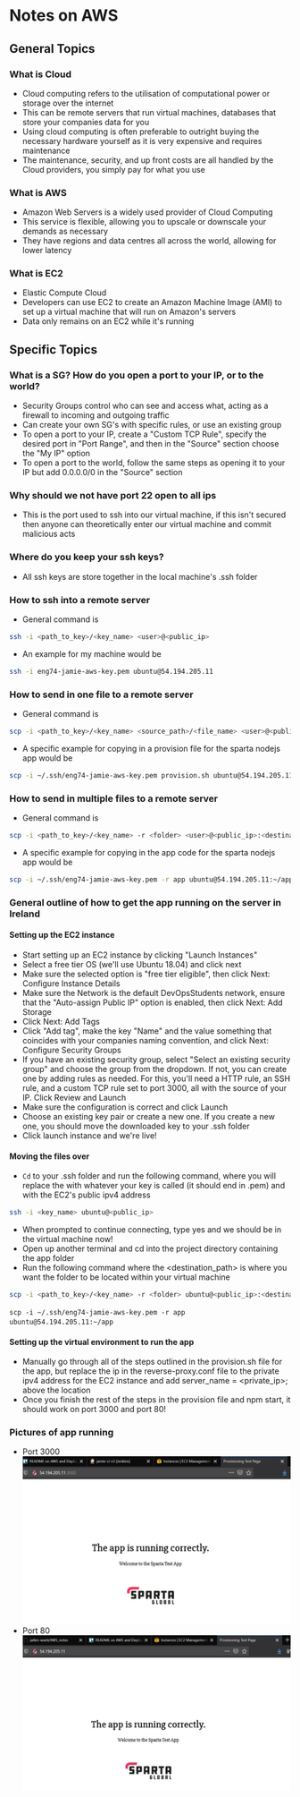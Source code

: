 # Notes on AWS
## General Topics
### What is Cloud
- Cloud computing refers to the utilisation of computational power or storage
over the internet
- This can be remote servers that run virtual machines, databases that store
your companies data for you
- Using cloud computing is often preferable to outright buying the necessary
hardware yourself as it is very expensive and requires maintenance
- The maintenance, security, and up front costs are all handled by the Cloud
providers, you simply pay for what you use
### What is AWS
- Amazon Web Servers is a widely used provider of Cloud Computing
- This service is flexible, allowing you to upscale or downscale your demands
as necessary
- They have regions and data centres all across the world, allowing for lower
latency
### What is EC2
- Elastic Compute Cloud
- Developers can use EC2 to create an Amazon Machine Image (AMI) to set up a
virtual machine that will run on Amazon's servers
- Data only remains on an EC2 while it's running
## Specific Topics
### What is a SG? How do you open a port to your IP, or to the world?
- Security Groups control who can see and access what, acting as a firewall to
incoming and outgoing traffic
- Can create your own SG's with specific rules, or use an existing group
- To open a port to your IP, create a "Custom TCP Rule", specify the desired port
in "Port Range", and then in the "Source" section choose the "My IP" option
- To open a port to the world, follow the same steps as opening it to your IP
but add 0.0.0.0/0 in the "Source" section
### Why should we not have port 22 open to all ips
- This is the port used to ssh into our virtual machine, if this isn't secured
then anyone can theoretically enter our virtual machine and commit malicious acts
### Where do you keep your ssh keys?
- All ssh keys are store together in the local machine's .ssh folder
### How to ssh into a remote server
- General command is
```bash
ssh -i <path_to_key>/<key_name> <user>@<public_ip>
```
- An example for my machine would be
```bash
ssh -i eng74-jamie-aws-key.pem ubuntu@54.194.205.11
```
### How to send in one file to a remote server
- General command is
```bash
scp -i <path_to_key>/<key_name> <source_path>/<file_name> <user>@<public_ip>:<destination_path>/<file_name>
````
- A specific example for copying in a provision file for the sparta nodejs app
would be
```bash
scp -i ~/.ssh/eng74-jamie-aws-key.pem provision.sh ubuntu@54.194.205.11:~/provision.sh
```
### How to send in multiple files to a remote server
- General command is
```bash
scp -i <path_to_key>/<key_name> -r <folder> <user>@<public_ip>:<destination_path>
```
- A specific example for copying in the app code for the sparta nodejs app would
be
```bash
scp -i ~/.ssh/eng74-jamie-aws-key.pem -r app ubuntu@54.194.205.11:~/app
```
### General outline of how to get the app running on the server in Ireland
#### Setting up the EC2 instance
- Start setting up an EC2 instance by clicking "Launch Instances"
- Select a free tier OS (we'll use Ubuntu 18.04) and click next
- Make sure the selected option is "free tier eligible", then click Next:
Configure Instance Details
- Make sure the Network is the default DevOpsStudents network, ensure that the
"Auto-assign Public IP" option is enabled, then click Next: Add Storage
- Click Next: Add Tags
- Click "Add tag", make the key "Name" and the value something that coincides
with your companies naming convention, and click Next: Configure Security Groups
- If you have an existing security group, select "Select an existing security
group" and choose the group from the dropdown. If not, you can create one by
adding rules as needed. For this, you'll need a HTTP rule, an SSH rule, and a
custom TCP rule set to port 3000, all with the source of your IP. Click Review
and Launch
- Make sure the configuration is correct and click Launch
- Choose an existing key pair or create a new one. If you create a new one, you
should move the downloaded key to your .ssh folder
- Click launch instance and we're live!
#### Moving the files over
- `Cd` to your .ssh folder and run the following command, where you will replace
the <key-name> with whatever your key is called (it should end in .pem) and
<public-ip> with the EC2's public ipv4 address
```bash
ssh -i <key_name> ubuntu@<public_ip>
```
- When prompted to continue connecting, type yes and we should be in the
virtual machine now!
- Open up another terminal and cd into the project directory containing the app
 folder
- Run the following command where the <destination_path> is where you want the
folder to be located within your virtual machine
```bash
scp -i <path_to_key>/<key_name> -r <folder> ubuntu@<public_ip>:<destination_path>
```
`scp -i ~/.ssh/eng74-jamie-aws-key.pem -r app ubuntu@54.194.205.11:~/app`
#### Setting up the virtual environment to run the app
- Manually go through all of the steps outlined in the provision.sh file for
the app, but replace the ip in the reverse-proxy.conf file to the private ipv4
address for the EC2 instance and add server_name = <private_ip>; above the
location
- Once you finish the rest of the steps in the provision file and npm start, it
should work on port 3000 and port 80!
### Pictures of app running
- Port 3000
![Port 3000](/images/nodejs_3000_proof.PNG)
- Port 80
![Port 80](/images/nodejs_80_proof.PNG)
